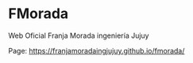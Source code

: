 # FMorada
Web Oficial Franja Morada ingeniería Jujuy

Page: https://franjamoradaingjujuy.github.io/fmorada/
